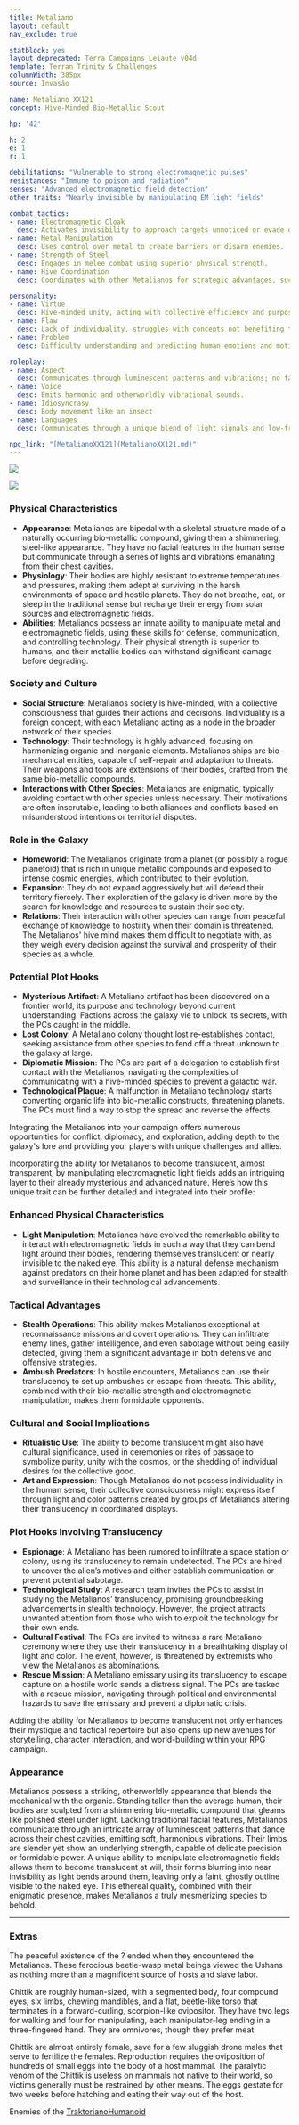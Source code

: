 ```yaml
---
title: Metaliano
layout: default
nav_exclude: true

statblock: yes
layout_deprecated: Terra Campaigns Leiaute v04d
template: Terran Trinity & Challenges
columnWidth: 385px
source: Invasão

name: Metaliano XX121
concept: Hive-Minded Bio-Metallic Scout

hp: '42'

h: 2
e: 1
r: 1

debilitations: "Vulnerable to strong electromagnetic pulses"
resistances: "Immune to poison and radiation"
senses: "Advanced electromagnetic field detection"
other_traits: "Nearly invisible by manipulating EM light fields"

combat_tactics:
- name: Electromagnetic Cloak
  desc: Activates invisibility to approach targets unnoticed or evade detection.
- name: Metal Manipulation
  desc: Uses control over metal to create barriers or disarm enemies.
- name: Strength of Steel
  desc: Engages in melee combat using superior physical strength.
- name: Hive Coordination
  desc: Coordinates with other Metalianos for strategic advantages, such as flanking or pincer movements.

personality:
- name: Virtue
  desc: Hive-minded unity, acting with collective efficiency and purpose.
- name: Flaw
  desc: Lack of individuality, struggles with concepts not benefiting the hive.
- name: Problem
  desc: Difficulty understanding and predicting human emotions and motivations.

roleplay:
- name: Aspect
  desc: Communicates through luminescent patterns and vibrations; no facial expressions.
- name: Voice
  desc: Emits harmonic and otherworldly vibrational sounds.
- name: Idiosyncrasy
  desc: Body movement like an insect
- name: Languages
  desc: Communicates through a unique blend of light signals and low-frequency vibrations.

npc_link: "[MetalianoXX121](MetalianoXX121.md)"
---
```



![](https://i.imgur.com/IrmgvpS.png)


![](https://i.imgur.com/dmPWCvD.jpeg)

### Physical Characteristics
- **Appearance**: Metalianos are bipedal with a skeletal structure made of a naturally occurring bio-metallic compound, giving them a shimmering, steel-like appearance. They have no facial features in the human sense but communicate through a series of lights and vibrations emanating from their chest cavities.
- **Physiology**: Their bodies are highly resistant to extreme temperatures and pressures, making them adept at surviving in the harsh environments of space and hostile planets. They do not breathe, eat, or sleep in the traditional sense but recharge their energy from solar sources and electromagnetic fields.
- **Abilities**: Metalianos possess an innate ability to manipulate metal and electromagnetic fields, using these skills for defense, communication, and controlling technology. Their physical strength is superior to humans, and their metallic bodies can withstand significant damage before degrading.

### Society and Culture
- **Social Structure**: Metalianos society is hive-minded, with a collective consciousness that guides their actions and decisions. Individuality is a foreign concept, with each Metaliano acting as a node in the broader network of their species.
- **Technology**: Their technology is highly advanced, focusing on harmonizing organic and inorganic elements. Metalianos ships are bio-mechanical entities, capable of self-repair and adaptation to threats. Their weapons and tools are extensions of their bodies, crafted from the same bio-metallic compounds.
- **Interactions with Other Species**: Metalianos are enigmatic, typically avoiding contact with other species unless necessary. Their motivations are often inscrutable, leading to both alliances and conflicts based on misunderstood intentions or territorial disputes.

### Role in the Galaxy
- **Homeworld**: The Metalianos originate from a planet (or possibly a rogue planetoid) that is rich in unique metallic compounds and exposed to intense cosmic energies, which contributed to their evolution.
- **Expansion**: They do not expand aggressively but will defend their territory fiercely. Their exploration of the galaxy is driven more by the search for knowledge and resources to sustain their society.
- **Relations**: Their interaction with other species can range from peaceful exchange of knowledge to hostility when their domain is threatened. The Metalianos' hive mind makes them difficult to negotiate with, as they weigh every decision against the survival and prosperity of their species as a whole.

### Potential Plot Hooks
- **Mysterious Artifact**: A Metaliano artifact has been discovered on a frontier world, its purpose and technology beyond current understanding. Factions across the galaxy vie to unlock its secrets, with the PCs caught in the middle.
- **Lost Colony**: A Metaliano colony thought lost re-establishes contact, seeking assistance from other species to fend off a threat unknown to the galaxy at large.
- **Diplomatic Mission**: The PCs are part of a delegation to establish first contact with the Metalianos, navigating the complexities of communicating with a hive-minded species to prevent a galactic war.
- **Technological Plague**: A malfunction in Metaliano technology starts converting organic life into bio-metallic constructs, threatening planets. The PCs must find a way to stop the spread and reverse the effects.

Integrating the Metalianos into your campaign offers numerous opportunities for conflict, diplomacy, and exploration, adding depth to the galaxy's lore and providing your players with unique challenges and allies.

Incorporating the ability for Metalianos to become translucent, almost transparent, by manipulating electromagnetic light fields adds an intriguing layer to their already mysterious and advanced nature. Here’s how this unique trait can be further detailed and integrated into their profile:

### Enhanced Physical Characteristics
- **Light Manipulation**: Metalianos have evolved the remarkable ability to interact with electromagnetic fields in such a way that they can bend light around their bodies, rendering themselves translucent or nearly invisible to the naked eye. This ability is a natural defense mechanism against predators on their home planet and has been adapted for stealth and surveillance in their technological advancements.

### Tactical Advantages
- **Stealth Operations**: This ability makes Metalianos exceptional at reconnaissance missions and covert operations. They can infiltrate enemy lines, gather intelligence, and even sabotage without being easily detected, giving them a significant advantage in both defensive and offensive strategies.
- **Ambush Predators**: In hostile encounters, Metalianos can use their translucency to set up ambushes or escape from threats. This ability, combined with their bio-metallic strength and electromagnetic manipulation, makes them formidable opponents.

### Cultural and Social Implications
- **Ritualistic Use**: The ability to become translucent might also have cultural significance, used in ceremonies or rites of passage to symbolize purity, unity with the cosmos, or the shedding of individual desires for the collective good.
- **Art and Expression**: Though Metalianos do not possess individuality in the human sense, their collective consciousness might express itself through light and color patterns created by groups of Metalianos altering their translucency in coordinated displays.

### Plot Hooks Involving Translucency
- **Espionage**: A Metaliano has been rumored to infiltrate a space station or colony, using its translucency to remain undetected. The PCs are hired to uncover the alien’s motives and either establish communication or prevent potential sabotage.
- **Technological Study**: A research team invites the PCs to assist in studying the Metalianos’ translucency, promising groundbreaking advancements in stealth technology. However, the project attracts unwanted attention from those who wish to exploit the technology for their own ends.
- **Cultural Festival**: The PCs are invited to witness a rare Metaliano ceremony where they use their translucency in a breathtaking display of light and color. The event, however, is threatened by extremists who view the Metalianos as abominations.
- **Rescue Mission**: A Metaliano emissary using its translucency to escape capture on a hostile world sends a distress signal. The PCs are tasked with a rescue mission, navigating through political and environmental hazards to save the emissary and prevent a diplomatic crisis.

Adding the ability for Metalianos to become translucent not only enhances their mystique and tactical repertoire but also opens up new avenues for storytelling, character interaction, and world-building within your RPG campaign.

### Appearance

Metalianos possess a striking, otherworldly appearance that blends the mechanical with the organic. Standing taller than the average human, their bodies are sculpted from a shimmering bio-metallic compound that gleams like polished steel under light. Lacking traditional facial features, Metalianos communicate through an intricate array of luminescent patterns that dance across their chest cavities, emitting soft, harmonious vibrations. Their limbs are slender yet show an underlying strength, capable of delicate precision or formidable power. A unique ability to manipulate electromagnetic fields allows them to become translucent at will, their forms blurring into near invisibility as light bends around them, leaving only a faint, ghostly outline visible to the naked eye. This ethereal quality, combined with their enigmatic presence, makes Metalianos a truly mesmerizing species to behold.

---
### Extras

The peaceful existence of the ? ended when they encountered the Metalianos. These ferocious beetle-wasp metal beings viewed the Ushans as nothing more than a magnificent source of hosts and slave labor.

Chittik are roughly human-sized, with a segmented body, four compound eyes, six limbs, chewing mandibles, and a flat, beetle-like torso that terminates in a forward-curling, scorpion-like ovipositor. They have two legs for walking and four for manipulating, each manipulator-leg ending in a three-fingered hand. They are omnivores, though they prefer meat.

Chittik are almost entirely female, save for a few sluggish drone males that serve to fertilize the females. Reproduction requires the oviposition of hundreds of small eggs into the body of a host mammal. The paralytic venom of the Chittik is useless on mammals not native to their world, so victims generally must be restrained by other means. The eggs gestate for two weeks before hatching and eating their way out of the host.

Enemies of the [TraktorianoHumanoid](TraktorianoHumanoid.md)